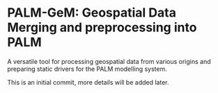 PALM-GeM: Geospatial Data Merging and preprocessing into PALM
=============================================================

A versatile tool for processing geospatial data from various origins and
preparing static drivers for the PALM modelling system.

This is an initial commit, more details will be added later.
